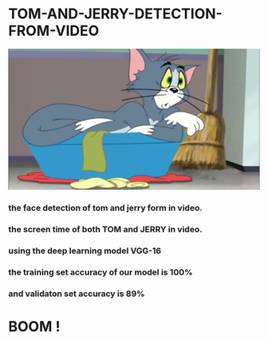 # TOM-AND-JERRY-DETECTION-FROM-VIDEO
![](/train/frame2.jpg)
### the face detection of tom and jerry form in video.
### the screen time of both TOM and JERRY in video.
### using the deep learning model VGG-16
### the training set accuracy of our model is 100%
### and validaton set accuracy is 89%
# BOOM !
